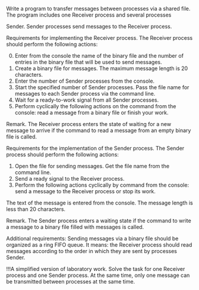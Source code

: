 Write a program to transfer messages between processes via a shared file. The program includes one Receiver process and several processes

Sender. Sender processes send messages to the Receiver process.

Requirements for implementing the Receiver process. The Receiver process should perform the following actions:

0. Enter from the console the name of the binary file and the number of entries in the binary file
that will be used to send messages.
1. Create a binary file for messages. The maximum message length is 20
characters.
2. Enter the number of Sender processes from the console.
3. Start the specified number of Sender processes.
Pass the file name for messages to each Sender process via the command line.
4. Wait for a ready-to-work signal from all Sender processes.
5. Perform cyclically the following actions on the command from the console:
read a message from a binary file or finish your work.

Remark. The Receiver process enters the state of waiting for a new
message to arrive if the command to read a message from an empty binary file is called.

Requirements for the implementation of the Sender process. The Sender process should perform the following actions:

1. Open the file for sending messages. Get the file name from the command line.
2. Send a ready signal to the Receiver process.
3. Perform the following actions cyclically by command from the console:
send a message to the Receiver process or stop its work.

The text of the message is entered from the console. The message length is less than 20 characters.

Remark. The Sender process enters a waiting state if the command to write a message to a binary file filled with messages is called.

Additional requirements: Sending messages via a binary file should be organized as a ring FIFO queue. It means: the Receiver process
should read messages according to the order in which they are sent by processes Sender.

!!!A simplified version of laboratory work. Solve the task for one Receiver process and one Sender process. At the same time, only one message can be transmitted between processes at the same time.

